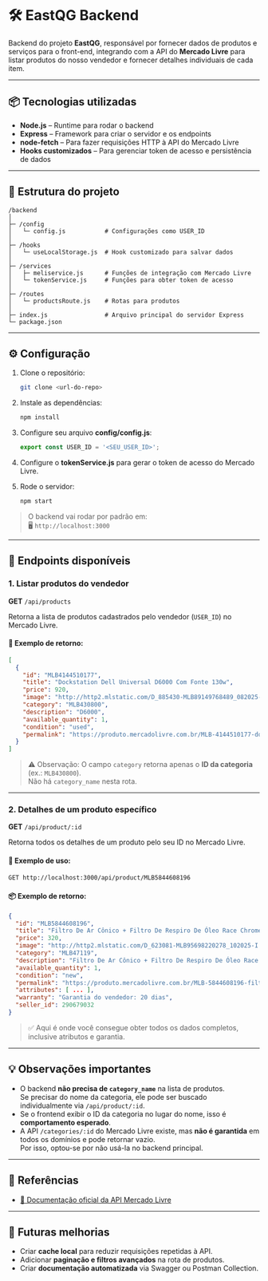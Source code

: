 # 🛠️ EastQG Backend

Backend do projeto **EastQG**, responsável por fornecer dados de produtos e serviços para o front-end, integrando com a API do **Mercado Livre** para listar produtos do nosso vendedor e fornecer detalhes individuais de cada item.

---

## 📦 Tecnologias utilizadas

- **Node.js** – Runtime para rodar o backend  
- **Express** – Framework para criar o servidor e os endpoints  
- **node-fetch** – Para fazer requisições HTTP à API do Mercado Livre  
- **Hooks customizados** – Para gerenciar token de acesso e persistência de dados  

---

## 📁 Estrutura do projeto

```
/backend
│
├─ /config
│   └─ config.js           # Configurações como USER_ID
│
├─ /hooks
│   └─ useLocalStorage.js  # Hook customizado para salvar dados
│
├─ /services
│   ├─ meliservice.js      # Funções de integração com Mercado Livre
│   └─ tokenService.js     # Funções para obter token de acesso
│
├─ /routes
│   └─ productsRoute.js    # Rotas para produtos
│
├─ index.js                # Arquivo principal do servidor Express
└─ package.json
```

---

## ⚙️ Configuração

1. Clone o repositório:  
   ```bash
   git clone <url-do-repo>
   ```

2. Instale as dependências:  
   ```bash
   npm install
   ```

3. Configure seu arquivo **config/config.js**:  
   ```js
   export const USER_ID = '<SEU_USER_ID>';
   ```

4. Configure o **tokenService.js** para gerar o token de acesso do Mercado Livre.

5. Rode o servidor:  
   ```bash
   npm start
   ```

> O backend vai rodar por padrão em:  
> 🖥️ `http://localhost:3000`

---

## 🔹 Endpoints disponíveis

### 1. Listar produtos do vendedor

**GET** `/api/products`

Retorna a lista de produtos cadastrados pelo vendedor (`USER_ID`) no Mercado Livre.

#### 🧾 Exemplo de retorno:
```json
[
  {
    "id": "MLB4144510177",
    "title": "Dockstation Dell Universal D6000 Com Fonte 130w",
    "price": 920,
    "image": "http://http2.mlstatic.com/D_885430-MLB89149768489_082025-I.jpg",
    "category": "MLB430800",
    "description": "D6000",
    "available_quantity": 1,
    "condition": "used",
    "permalink": "https://produto.mercadolivre.com.br/MLB-4144510177-dockstation-dell-universal-d6000-com-fonte-130w-_JM"
  }
]
```

> ⚠️ Observação: O campo `category` retorna apenas o **ID da categoria** (ex.: `MLB430800`).  
> Não há `category_name` nesta rota.

---

### 2. Detalhes de um produto específico

**GET** `/api/product/:id`

Retorna todos os detalhes de um produto pelo seu ID no Mercado Livre.

#### 🧠 Exemplo de uso:
```bash
GET http://localhost:3000/api/product/MLB5844608196
```

#### 📦 Exemplo de retorno:
```json
{
  "id": "MLB5844608196",
  "title": "Filtro De Ar Cônico + Filtro De Respiro De Óleo Race Chrome",
  "price": 320,
  "image": "http://http2.mlstatic.com/D_623081-MLB95698220278_102025-I.jpg",
  "category": "MLB47119",
  "description": "Filtro De Ar Cônico + Filtro De Respiro De Óleo Race Chrome",
  "available_quantity": 1,
  "condition": "new",
  "permalink": "https://produto.mercadolivre.com.br/MLB-5844608196-filtro-de-ar-cnico-filtro-de-respiro-de-oleo-race-chrome-_JM",
  "attributes": [ ... ],
  "warranty": "Garantia do vendedor: 20 dias",
  "seller_id": 290679032
}
```

> ✅ Aqui é onde você consegue obter todos os dados completos, inclusive atributos e garantia.

---

## 💡 Observações importantes

- O backend **não precisa de `category_name`** na lista de produtos.  
  Se precisar do nome da categoria, ele pode ser buscado individualmente via `/api/product/:id`.
- Se o frontend exibir o ID da categoria no lugar do nome, isso é **comportamento esperado**.
- A API `/categories/:id` do Mercado Livre existe, mas **não é garantida** em todos os domínios e pode retornar vazio.  
  Por isso, optou-se por não usá-la no backend principal.

---

## 🔗 Referências

- [📘 Documentação oficial da API Mercado Livre](https://developers.mercadolibre.com.ar/pt_br/)

---

## 🧩 Futuras melhorias

- Criar **cache local** para reduzir requisições repetidas à API.  
- Adicionar **paginação e filtros avançados** na rota de produtos.  
- Criar **documentação automatizada** via Swagger ou Postman Collection.  

